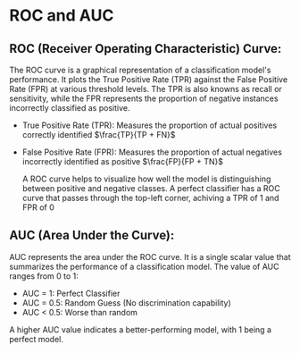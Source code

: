 # ROC and AUC

## ROC (Receiver Operating Characteristic) Curve:

The ROC curve is a graphical representation of a classification model's performance. It plots the True Positive Rate (TPR) against the False Positive Rate (FPR) at various threshold levels. The TPR is also knowns as recall or sensitivity, while the FPR represents the proportion of negative instances incorrectly classified as positive.

- True Positive Rate (TPR): Measures the proportion of actual positives correctly identified
  $\frac{TP}{TP + FN}$
- False Positive Rate (FPR): Measures the proportion of actual negatives incorrectly identified as positive
  $\frac{FP}{FP + TN}$

  A ROC curve helps to visualize how well the model is distinguishing between positive and negative classes. A perfect classifier has a ROC curve that passes through the top-left corner, achiving a TPR of 1 and FPR of 0

## AUC (Area Under the Curve):
  
  AUC represents the area under the ROC curve. It is a single scalar value that summarizes the performance of a classification model. The value of AUC ranges from 0 to 1:
  - AUC = 1: Perfect Classifier
  - AUC = 0.5: Random Guess (No discrimination capability)
  - AUC < 0.5: Worse than random

  A higher AUC value indicates a better-performing model, with 1 being a perfect model.
